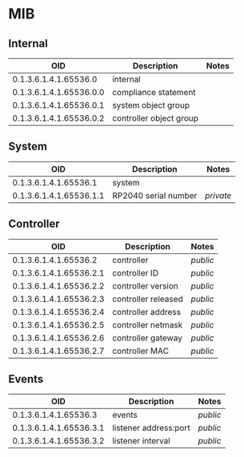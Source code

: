 # MIB

## Internal

| OID                    | Description             | Notes      |
|------------------------|-------------------------|------------|
|0.1.3.6.1.4.1.65536.0   | internal                |            |
|0.1.3.6.1.4.1.65536.0.0 | compliance statement    |            |
|0.1.3.6.1.4.1.65536.0.1 | system object group     |            |
|0.1.3.6.1.4.1.65536.0.2 | controller object group |            |


## System

| OID                    | Description             | Notes      |
|------------------------|-------------------------|------------|
|0.1.3.6.1.4.1.65536.1   | system                  | 
|0.1.3.6.1.4.1.65536.1.1 | RP2040 serial number    | _private_  |


## Controller

| OID                     | Description            | Notes      |
|-------------------------|------------------------|------------|
| 0.1.3.6.1.4.1.65536.2   | controller             | _public_   |
| 0.1.3.6.1.4.1.65536.2.1 | controller ID          | _public_   |
| 0.1.3.6.1.4.1.65536.2.2 | controller version     | _public_   |
| 0.1.3.6.1.4.1.65536.2.3 | controller released    | _public_   |
| 0.1.3.6.1.4.1.65536.2.4 | controller address     | _public_   |
| 0.1.3.6.1.4.1.65536.2.5 | controller netmask     | _public_   |
| 0.1.3.6.1.4.1.65536.2.6 | controller gateway     | _public_   |
| 0.1.3.6.1.4.1.65536.2.7 | controller MAC         | _public_   |


## Events

| OID                     | Description            | Notes      |
|-------------------------|------------------------|------------|
| 0.1.3.6.1.4.1.65536.3   | events                 | _public_   |
| 0.1.3.6.1.4.1.65536.3.1 | listener address:port  | _public_   |
| 0.1.3.6.1.4.1.65536.3.2 | listener interval      | _public_   |
